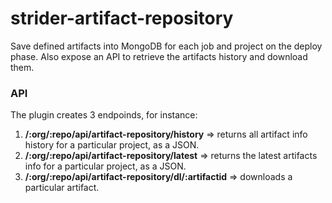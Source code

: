 strider-artifact-repository
===========================

Save defined artifacts into MongoDB for each job and project on the deploy phase. Also expose an API to retrieve the artifacts history and download them.

### API

The plugin creates 3 endpoinds, for instance:
1. **/:org/:repo/api/artifact-repository/history** => returns all artifact info history for a particular project, as a JSON.
2. **/:org/:repo/api/artifact-repository/latest** => returns the latest artifacts info for a particular project, as a JSON.
3. **/:org/:repo/api/artifact-repository/dl/:artifactid** => downloads a particular artifact.
